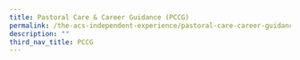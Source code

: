 ```yaml
---
title: Pastoral Care & Career Guidance (PCCG)
permalink: /the-acs-independent-experience/pastoral-care-career-guidance-pccg/
description: ""
third_nav_title: PCCG
---
```

